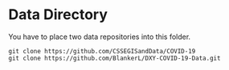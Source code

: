 # Data Directory
You have to place two data repositories into this folder. 

```
git clone https://github.com/CSSEGISandData/COVID-19
git clone https://github.com/BlankerL/DXY-COVID-19-Data.git